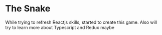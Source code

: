 # The Snake

While trying to refresh Reactjs skills, started to create this game. 
Also will try to learn more about Typescript and Redux maybe
